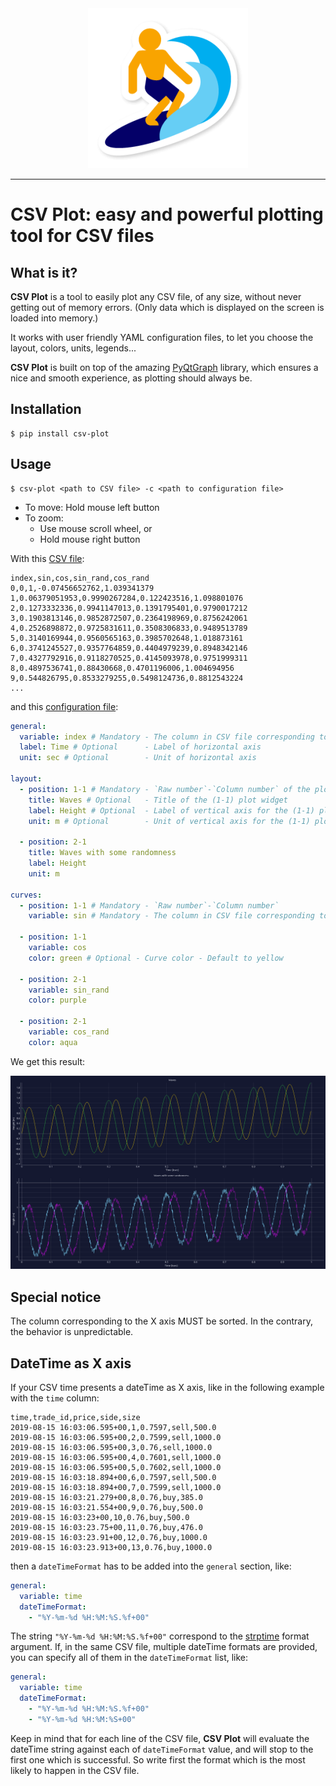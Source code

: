 <div align="center">
  <img src="https://github.com/nalepae/csv-plot/blob/master/csv_plot/assets/icon-256.png"><br>
</div>

----------------
# CSV Plot: easy and powerful plotting tool for CSV files

## What is it?
**CSV Plot** is a tool to easily plot any CSV file, of any size, without never getting out of memory errors.
(Only data which is displayed on the screen is loaded into memory.)

It works with user friendly YAML configuration files, to let you choose the layout, colors, units, legends...

**CSV Plot** is built on top of the amazing [PyQtGraph](https://www.pyqtgraph.org/) library, which ensures a nice and smooth experience, as plotting should always be.

## Installation
```
$ pip install csv-plot
```

## Usage
```
$ csv-plot <path to CSV file> -c <path to configuration file>
```

- To move: Hold mouse left button
- To zoom:
  - Use mouse scroll wheel, or
  - Hold mouse right button

With this [CSV file](https://github.com/nalepae/csv-plot/blob/master/docs/example_file.csv):
```
index,sin,cos,sin_rand,cos_rand
0,0,1,-0.07456652762,1.039341379
1,0.06379051953,0.9990267284,0.122423516,1.098801076
2,0.1273332336,0.9941147013,0.1391795401,0.9790017212
3,0.1903813146,0.9852872507,0.2364198969,0.8756242061
4,0.2526898872,0.9725831611,0.3508306833,0.9489513789
5,0.3140169944,0.9560565163,0.3985702648,1.018873161
6,0.3741245527,0.9357764859,0.4404979239,0.8948342146
7,0.4327792916,0.9118270525,0.4145093978,0.9751999311
8,0.4897536741,0.88430668,0.4701196006,1.004694956
9,0.544826795,0.8533279255,0.5498124736,0.8812543224
...
```
and this [configuration file](https://github.com/nalepae/csv-plot/blob/master/docs/example_configuration.yaml):
```YAML
general:
  variable: index # Mandatory - The column in CSV file corresponding to X axis
  label: Time # Optional      - Label of horizontal axis
  unit: sec # Optional        - Unit of horizontal axis

layout:
  - position: 1-1 # Mandatory - `Raw number`-`Column number` of the plot widget
    title: Waves # Optional   - Title of the (1-1) plot widget
    label: Height # Optional  - Label of vertical axis for the (1-1) plot widget
    unit: m # Optional        - Unit of vertical axis for the (1-1) plot widget

  - position: 2-1
    title: Waves with some randomness
    label: Height
    unit: m

curves:
  - position: 1-1 # Mandatory - `Raw number`-`Column number`
    variable: sin # Mandatory - The column in CSV file corresponding to Y axis

  - position: 1-1
    variable: cos
    color: green # Optional - Curve color - Default to yellow

  - position: 2-1
    variable: sin_rand
    color: purple

  - position: 2-1
    variable: cos_rand
    color: aqua
```

We get this result:
<div align="center">
  <img src="https://github.com/nalepae/csv-plot/blob/master/docs/example.png"><br>
</div>

## Special notice
The column corresponding to the X axis MUST be sorted. In the contrary, the behavior is unpredictable.

## DateTime as X axis
If your CSV time presents a dateTime as X axis, like in the following example with the `time` column:
```
time,trade_id,price,side,size
2019-08-15 16:03:06.595+00,1,0.7597,sell,500.0
2019-08-15 16:03:06.595+00,2,0.7599,sell,1000.0
2019-08-15 16:03:06.595+00,3,0.76,sell,1000.0
2019-08-15 16:03:06.595+00,4,0.7601,sell,1000.0
2019-08-15 16:03:06.595+00,5,0.7602,sell,1000.0
2019-08-15 16:03:18.894+00,6,0.7597,sell,500.0
2019-08-15 16:03:18.894+00,7,0.7599,sell,1000.0
2019-08-15 16:03:21.279+00,8,0.76,buy,385.0
2019-08-15 16:03:21.554+00,9,0.76,buy,500.0
2019-08-15 16:03:23+00,10,0.76,buy,500.0
2019-08-15 16:03:23.75+00,11,0.76,buy,476.0
2019-08-15 16:03:23.91+00,12,0.76,buy,1000.0
2019-08-15 16:03:23.913+00,13,0.76,buy,1000.0
```
then a `dateTimeFormat` has to be added into the `general` section, like:
```YAML
general:
  variable: time
  dateTimeFormat:
    - "%Y-%m-%d %H:%M:%S.%f+00"
```

The string `"%Y-%m-%d %H:%M:%S.%f+00"` correspond to the [strptime](https://docs.python.org/3/library/datetime.html#strftime-strptime-behavior) format argument.
If, in the same CSV file, multiple dateTime formats are provided, you can specify all of them in the `dateTimeFormat` list, like:
```YAML
general:
  variable: time
  dateTimeFormat:
    - "%Y-%m-%d %H:%M:%S.%f+00"
    - "%Y-%m-%d %H:%M:%S+00"
```

Keep in mind that for each line of the CSV file, **CSV Plot** will evaluate the dateTime string against each of `dateTimeFormat` value,
and will stop to the first one which is successful. So write first the format which is the most likely to happen in the CSV file.


